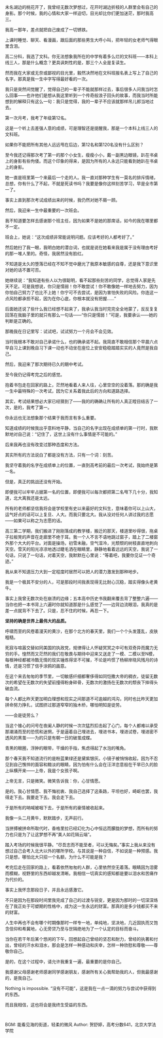 未名湖边的桃花开了，我曾经无数次梦想过，花开时湖边折枝的人群里会有自己的身影。那个时候，我的心情和大家一样迫切，目光却比你们更加迷茫，那时我高三。

我高一那年，差点就把自己废成了一切锈铁。

上课时睡觉、聊天、看漫画，跟后面的那些男生大呼小叫，把年轻的女老师气得眼里含泪。

高二分科，我选了文科。你无法想象我所在的中学有着多么烂的文科班——本科上线三人，那是什么概念？更具讽刺性的是，那三个人全是复读生。

然而我在大家或无奈或鄙视的目光里，毅然决然地在文科班报名表上写上了自己的名字。那真是我一生中字写得最好看的一次。 

我只是突然间觉醒了，觉得自己的一辈子不能就那样过去，事后很多人问我当时怎么回事——也许他们是想从我这里听到一个传奇般浪子回头的故事，而我当时所能想到的解释只有这么一句：我只是觉得，我的一辈子不应该就那样吊儿郎当地过去。 

第一次月考，我考了年级第12名。

这是一个听上去差强人意的成绩，可是理智还是提醒我，那是一个本科上线三人的文科班。

如果你不能把所有其他人远远甩在后边，第12名和第120名没有什么区别？

至今我还记得那次考了第一的那个小女生，瘦瘦小小，戴一副黑边眼镜，趴在书桌上的身影有些佝偻。而这个印象的得来，是因为所有的人永远只能看到她趴在书桌上的身影。

她一直是班里第一个来最后一个走的人。我一直对那种学生有一莫名的排斥情绪，总想，你有什么了不起，不就是死读书吗？我要是像你这样刻苦学习，早是全市第一了。

事实上直到那次考试成绩出来的时候，我仍然对她不屑一顾。

然后，我迎来一生中最重要的一次班会。

我不知道要怎样去感谢那个班主任，因为如果不是她的那席话，如今的我在哪里都不一定。

班会上，她说：“这次成绩非常能说明问题。应该考好的人都考好了。”

然后她扫了我一眼，我明白她的潜台词，也就是说在她看来我是属于没有理由考好的那一堆人里的。奇怪，我居然没有脸红。

不知道是太久的堕落已经在不知不觉中磨光了我原本敏感的自尊，还是我下意识里对她的话不置可否。

她继续说：“我知道有些人以为很聪明，看不起那些刻苦的同学，总觉得人家是先天不足。可是我想说，你只是懦弱！你不敢尝试！你不敢像她一样地去努力，因为你怕自己努力了也比不上她！你宁可不去尝试，是因为害怕失败的风险。你连这一点风险都承担不起，因为在你心底，你根本就没有把握……”

后面她还说了些什么我已经想不起来了，我承认我当时完完全全地蒙了，反反复复回荡在我脑子里的就只有那么一句话——“你只是懦弱！”可是，我要承认——她的判断是正确的。

那晚我在日记里写：试试吧，试试努力一个月会不会见效。

当时我根本不敢对自己承诺什么，也的确承诺不起。我简直不敢相信那个早晨六点早自习上课到晚自习下课一动也不动坐在座位上安安稳稳踏踏实实的人竟然是我自己。

然后，我迎来了那次期待已久的期中考试。

至今我仍记得考完之后的感觉。

抱着书包走在回家的路上，茫然地看着人来人往，心里空空的没着落。那的确是我一生中最特殊的一次考试，因为它关系着我此后的方向和道路选择。

其实，考试结果想必大家已经猜到了——我的的确确让所有的人真正瞠目结舌了一次，是的，我考了第一。 

你永远也无法想象那个结果于我而言有多么重要。

知道成绩的时候我出乎意料地平静，当自己的名字出现在成绩单的第一行时，我默默地对自己说：“记住了，这世上没有什么事情是不可能的。” 

后来我再也没有改变过那种态度和方法。

其实所有的方法说白了都是没有方法，只有一个词：刻苦。

我坚守着我的名字在成绩单上的位置，一直到高考前的最后一次考试，我始终是第一名。

但是，真正的挑战还没有开始。

即便我可以牢牢占据第一名的位置，即便我可以每次都把第二名甩下几十分，我知道，北大离我还是太远。

所有的老师都坚信我将会是学校里有史以来最好的文科生，意味着你可以上山大，运气好点的话可以上复旦、人大。而我只要北大。我从没对任何人讲过我的志愿——如果可以称之为志愿的话。 

高三第二学期，我们搬进了刚刚落成的教学楼，搬迁的那天，楼道里吵得很，拖桌子拉板凳的声音在走廊里不绝于耳。我一个人不言不语地跳过窗子，踏上了二楼窗外那个大大的平台。对面是操场，初雪未融，空气湿冷，光颓颓的树枝直直地刺向天空。雪天的阳光凉凉地透过睫毛洒在眼睛里，静静地看着远远的天空，我说了一句话，只说了一句话，对着天空，我默默在心里说：“等着吧，我要你见证一个奇迹。”

我从来不知道压力大到一定程度时居然可以把人的潜力激发到那种地步。

我是一个极其不安分的人，可是那段时间我表现得无比耐心沉稳，踏实得像头老黄牛。

事实上我曾无数次处在崩溃的边缘；五本高中历史书我翻来覆去背了整整六遍——当你也把一本书背上六遍时你就知道那是什么感觉了——边背边流眼泪，我真的是差一点就背不下去了。只是，忍不住的时候，再忍一下。

**坚持的确是世界上最伟大的品质。** 

呼啸而至的风卷着漫天的黄沙，在那个北方的春天里，我们一个个头发蓬乱，皮肤粗糙。

死寂与喧嚣交替如同美国的执政党，规律得让人怀疑冥冥之中可有双奇异而魔力无穷的手。惶然而又茫然的我们在敬畏与期待中迎来又送走了一模、二模以至N模，每根神经都被冷酷无情的现实锤炼得坚不可摧，不论是吟惯了杨柳岸晓风残月的诗情，还是习惯了信手涂鸦的画意。

在这个来去匆匆的季节里，一切敏感纤细都奢侈得如同恺撒大帝的稠衣，徒留无数次的希望在无数次的失望前撞得粉身碎骨，无数次的激扬在无数次的颓丧下摔得头破血流。

每个人都比昨天更加明白理想和现实之间那道不可逾越的鸿沟，同时也比昨天更加拼命努力挣扎，试图挤过那道窄窄的独木桥，哪怕明知是徒劳。

——会是徒劳么？

当这个锥心的问号在夜阑人静的时候一次次猛烈扣击起了心门，每个人都难以承受那潮涌而至的恐慌和迷惘，于是逼着自己埋进去，埋进书本，埋进试卷，埋进密不透风的黑茧――为的只是有朝一日的破茧成蝶。

青黑的眼圈，浮肿的眼带，干燥的手指，焦虑得起了水泡的嘴角。

那个春天我不知道流行的是粉蓝果绿还是黛紫银灰。小镜子被悄悄收起，因为不忍见到自己憔悴的面容和黯淡的眼睛，因为怕有什么会在汪洋恣意般在干旱已久的脸上纵横开来――上帝，我是个女孩子啊。

上帝无言，只是微笑。微笑告诉我：你，心甘情愿。

是的。我心甘情愿、我不悔初衷、我自己选择了这条路，平坦也好，崎岖也罢，我得走下去。我要走下去。我会走下去。

于是所有的呐喊被咽下去，于是所有的豪情被收起来。

我像一头二月黄牛，默默踏步，无声前行。

当拼搏被拼命所取代时，香格里拉已经幻化为心中恒远而朦胧的梦想，而所有的努力也只是为了让这梦想不再“美人如花隔云端”。

踏入考场的时候我很平静。“尽吾志而不能至者，可以无悔矣。”事实上我从来没有想过自己会考入北大以外的哪所学校。与其说是一种自信，不如说是一种预感。我只是想，哪怕北大只招一个名额，为什么不可能是我？

考完后走在回家的路上，看着依然匆匆的人群，心里依然空无着落。眼睛因为泪雾而模糊，视野里的东西却越发清晰。我相信一切真实的感知都是要以泪水和苦痛作为代价的。 

事实上我怀念那段日子，并且永远感激它。

不只是因为在那段时间里我完成了自己的过渡与锐变，更是因为那时的一切深深烙在了我正处于可塑期的性格中，成为这一生永远的财富。那真的是多少钱都买不来的财富。

人生中再也不会有哪个时期像那时一样专一地，单纯地，坚决地，几近固执而又饱含信仰和希冀地，心无旁贷乃至与世隔绝地为了一个认定的目标而奋斗。

当你在若干年后某个悠闲的下午，回想起自己曾经的坚忍和耐力，曾经的执著和付出，曾经的汗水和泪水，那会是怎样一种感动和庆幸，怎样一种欣慰和尊敬――尊敬你自己。

是的，在这个过程中，请允许我重复一遍，最重要的是你自己。

我感谢父母感谢老师感谢同学感谢朋友，感谢所有关心我帮助我的人，但我最感谢的，是我自己。

Nothing is impossible. “没有不可能”，这是我在一点一滴的努力与尝试中获得到的东西。

而且我相信，这也将会是我终生受益的东西。


<br>

BGM: 能看见海的街道，轻柔的微风
Author: 贺舒婷，高考分数641，北京大学法学院
